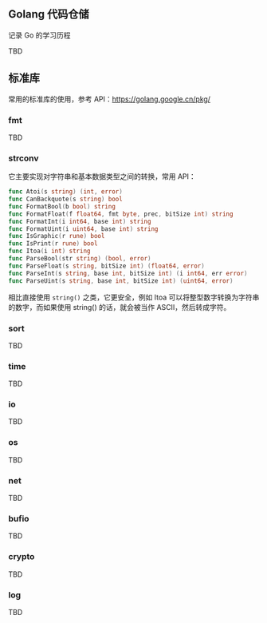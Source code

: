 ## Golang 代码仓储
记录 Go 的学习历程

TBD

## 标准库
常用的标准库的使用，参考 API：https://golang.google.cn/pkg/

### fmt
TBD

### strconv

它主要实现对字符串和基本数据类型之间的转换，常用 API：

``` go
func Atoi(s string) (int, error)
func CanBackquote(s string) bool
func FormatBool(b bool) string
func FormatFloat(f float64, fmt byte, prec, bitSize int) string
func FormatInt(i int64, base int) string
func FormatUint(i uint64, base int) string
func IsGraphic(r rune) bool
func IsPrint(r rune) bool
func Itoa(i int) string
func ParseBool(str string) (bool, error)
func ParseFloat(s string, bitSize int) (float64, error)
func ParseInt(s string, base int, bitSize int) (i int64, err error)
func ParseUint(s string, base int, bitSize int) (uint64, error)
```

相比直接使用 `string()` 之类，它更安全，例如 Itoa 可以将整型数字转换为字符串的数字，而如果使用 string() 的话，就会被当作 ASCII，然后转成字符。

### sort
TBD

### time
TBD

### io
TBD

### os
TBD

### net
TBD

### bufio
TBD

### crypto
TBD

### log
TBD